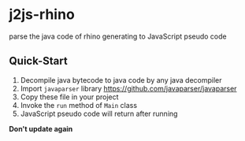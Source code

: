 # j2js-rhino
parse the java code of rhino generating to JavaScript pseudo code

## Quick-Start
1. Decompile java bytecode to java code by any java decompiler
2. Import `javaparser` library https://github.com/javaparser/javaparser
3. Copy these file in your project
4. Invoke the `run` method of `Main` class
5. JavaScript pseudo code will return after running

**Don't update again**
